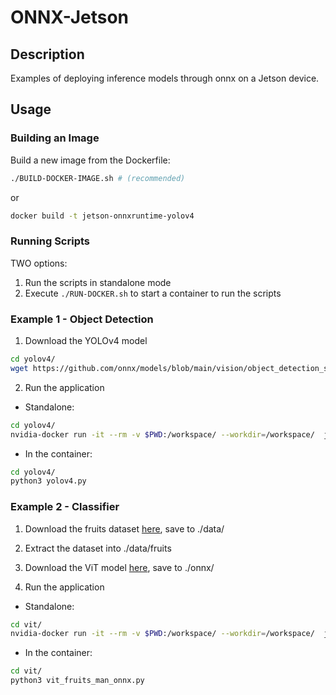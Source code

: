 # ONNX-Jetson

## Description
Examples of deploying inference models through onnx on a Jetson device.

## Usage
### Building an Image
Build a new image from the Dockerfile:
```bash
./BUILD-DOCKER-IMAGE.sh # (recommended)
```
or
```bash
docker build -t jetson-onnxruntime-yolov4
```
### Running Scripts
TWO options:
1. Run the scripts in standalone mode
2. Execute ``` ./RUN-DOCKER.sh ``` to start a container to run the scripts

### Example 1 - Object Detection
1. Download the YOLOv4 model
```bash
cd yolov4/
wget https://github.com/onnx/models/blob/main/vision/object_detection_segmentation/yolov4/model/yolov4.onnx
```

2. Run the application
- Standalone:
```bash
cd yolov4/
nvidia-docker run -it --rm -v $PWD:/workspace/ --workdir=/workspace/  jetson-onnxruntime-yolov4 python3 yolov4.py
```
- In the container:
```bash
cd yolov4/
python3 yolov4.py
```

### Example 2 - Classifier
1. Download the fruits dataset [here](https://www.kaggle.com/datasets/moltean/fruits), save to ./data/

2. Extract the dataset into ./data/fruits

3. Download the ViT model [here](https://drive.google.com/file/d/1FQvn3N3JTgeTZUc91_vXJaGZnjnAsj5N/view?usp=sharing), save to ./onnx/

4. Run the application
- Standalone:
```bash
cd vit/
nvidia-docker run -it --rm -v $PWD:/workspace/ --workdir=/workspace/  jetson-onnxruntime-yolov4 python3 vit_fruits_man_onnx.py
```
- In the container:
```bash
cd vit/
python3 vit_fruits_man_onnx.py
```
